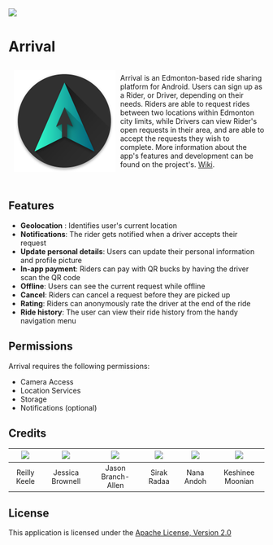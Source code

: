<img src="https://github.com/CMPUT301W20T07/arrival/blob/photos/doc/Photos/ArrivalLogoBanner-01.png">

# Arrival

<img src=https://github.com/CMPUT301W20T07/arrival/blob/photos/doc/Photos/ArrivalAppIcon4-01.png align="left" width="200" hspace="10" vspace="10">

<br>Arrival is an Edmonton-based ride sharing platform for Android. Users can sign up as a Rider, or Driver, depending on their needs. Riders are able to request rides between two locations within Edmonton city limits, while Drivers can view Rider's open requests in their area, and are able to accept the requests they wish to complete. More information about the app's features and development can be found on the project's. [Wiki](https://github.com/CMPUT301W20T07/arrival/wiki).

<br>

## Features
- **Geolocation** : Identifies user's current location <br>
- **Notifications**: The rider gets notified when a driver accepts their request <br>
- **Update personal details**: Users can update their personal information and profile picture <br>
- **In-app payment**: Riders can pay with QR bucks by having the driver scan the QR code <br>
- **Offline**: Users can see the current request while offline <br>
- **Cancel**: Riders can cancel a request before they are picked up <br>
- **Rating**: Riders can anonymously rate the driver at the end of the ride <br>
- **Ride history**: The user can view their ride history from the handy navigation menu <br>

## Permissions
Arrival requires the following permissions: 
- Camera Access
- Location Services
- Storage
- Notifications (optional) 

## Credits
| [![](https://avatars2.githubusercontent.com/u/54957139?s=460&v=4)](https://github.com/reillykeele) | [![](https://avatars0.githubusercontent.com/u/59150487?s=460&v=4)](https://github.com/JessBrownell) | [![](https://avatars3.githubusercontent.com/u/20142047?s=460&v=4)](https://github.com/jasonexus) | [![](https://avatars2.githubusercontent.com/u/60719924?s=460&v=4)](https://github.com/crazyloco4) | [![](https://avatars0.githubusercontent.com/u/59236774?s=460&v=4)](https://github.com/deadpools-besty) | [![](https://avatars1.githubusercontent.com/u/44715881?s=460&v=4)](https://github.com/KeshineeM) |
| :---: | :---: | :---: | :---: | :---: | :---: |
| Reilly Keele | Jessica Brownell| Jason Branch-Allen| Sirak Radaa| Nana Andoh | Keshinee Moonian|

## License
This application is licensed under the [Apache License, Version 2.0](https://github.com/CMPUT301W20T07/arrival/wiki/Glossary#license)
